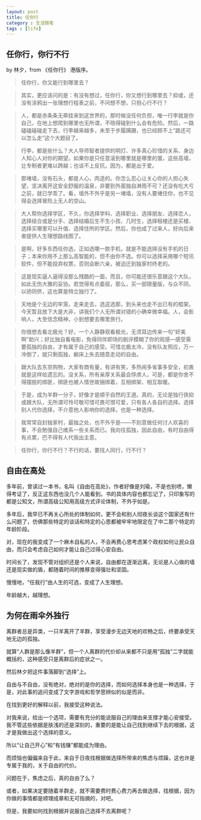 ```yaml
---
layout: post
title: 任你行
category : 生活随笔
tags : [life]
---
```



## 任你行，你行不行

by 林夕，from 《任你行》 港版序。

>任你行，你又能行到哪里去？

>其实，更应该问的是：有没有想过，任你行，你又想行到哪里去？抑或，还没有涂鸦出一张理想行程表之前，不问想不想，只担心行不行？

>人，都是赤条条无牵挂来到这世界的，那时候没任何负担，唯一行李就是你自己，在地上想爬到哪里也无所谓，不晓得碰到什么会有危险。然后，一路磕磕碰碰走下去，行李越来越多，未至于步履蹒跚，也已经顾不上“路还可以怎么走”这个大题目了。

>行李，都是些什么？大人导师智者提供的明灯、许多真心珍惜的关系、身边人知心人对你的期望。如果你是只任意滚到哪里就是哪里的蛋，这些高墙，比专制者更难以跨越；也谈不上反抗，因为，都是出于爱。

>那堵墙，没有石头，都是人心，肉造的。你怎么忍心让关心你的人担心失望，坚决离开这安全舒服的温泉，非要到外面独自淋雨不可？还没有吃大亏之前，就已学乖了。看，墙外不外乎是另一堵墙，没有人要堵住你，也不见得会选择冒险上无人的空山。

>大人帮你选择学区，不久，你选择学科、选择职业、选择朋友、选择恋人，选择结合或是分手、选择结婚后生不生小孩、几时生，选择租楼还是买楼、选择买哪里可以升值、选择住所的学区。然后，你也成了过来人，好向后来者提供人生理想路线图了。

>是啊，好多东西任你选，正如选哪一款手机，就是不能选择没有手机的日子；本来你用不上那么高智能的，但不由你不选。你可以选择采用哪个短讯软件，但不能投弃权票，否则会断六亲，被迫迁到独家村终老的。

>这是现实逼人逼得没那么残酷的一面，而且，你可能还很乐意跟这个大队，如此无伤大雅的妥协。若觉得有点委屈，那么，买一部限量版，与众不同，以骄同侪，这也算是特立独行了。

>天地是个无边的牢笼，走来走去，选这选那，到头来也走不出已有的框架。今天暂且放下大是大非，讲我们个人无所谓对错的小确幸微幸福。人，会影响人，大至信念精神，小到想要去哪里旅行。

>你很想去看北极光？好，一个人静静观看极光，无须耳边传来一句“好美啊”助兴；好比独自看电影，免得同伴即场的剧评模糊了你的观感—感受需要孤独的自由，才有属于自己的感受。可惜北极太冷，没有队友照应，万一冷倒了，就只剩孤独，躺床上失去随意走动的自由。

>跟大队去东京购物，大家有商有量，有讲有笑，多热闹多省事多安全，初衷就是这样给遗忘的。没关系，所有亲厚关系最会俘虏人，可是，都是你舍不得摆脱的绑匪，绑匪也被人情世故捆绑着，互相绑架、相互取暖。

>于是，成为羊群一分子，好像才是顺乎自然的王道。真的，无论是独行侠抑或跟大队，无所谓可怜可敬可惜可畏可恨可爱，只有各人各自的选择。选择别人代你选择，不介意他人影响你的选择，也是一种选择。

>我常常自封独家村，最独之处，也不外乎是——不刻意做任何讨人欢喜的事，不会勉强自己维系一些关系而已。我向往孤独，因此自由，有时自由得有点累，巴不得有人代我出主意。

>任你行，你行不行？不行的话，要找人同行，行不行？

## 自由在高处

多年前，曾读过一本书，名叫《自由在高处》，作者好像是刘瑜，不是也别喷，懒得考证了，反正这东西也没几个人能看到。书的具体内容也都忘记了，只印象写的都是公知文，所谓高级公知用高级方式评论体制，不外乎如是。

多年后，我早已不再关心所处的体制如何，更不会和别人彻夜长谈这个国家还有什么问题了，仿佛那些特定的谈话和特定的心思都被牢牢地限定在了中二那个特定的年龄阶段。

对，现在的我变成了一个麻木自私的人，不会再费心思考虑某个政权如何让民众自由，而只会考虑自己如何才能让自己过得心安自由。

时间长了，发现不管对组织还是个人来说，自由都在逐渐远离，无论是人心做的墙还是现实做的盾，都随着时间的推移变得强壮和坚固。

慢慢地，“任我行”由人生的可选，变成了人生理想。

年龄越大，越理想。

## 为何在雨伞外独行

离群者总是异类，一只羊离开了羊群，享受漫步无边天地的欢畅之后，终要承受天地无边的孤独。

就算“人群是那么像羊群”，但一个人离群的代价却从来都不只是用“孤独”二字就能概括的，这种感受只是离群后的症状之一。

然后林夕把这件事落脚到“选择”上。

自由与不自由，没有绝对，绝对的是你的选择，而如何选择本身也是一种选择，于是，对此事的追问变成了文字游戏和哲学思辨似的似是而非。

在找到更好的解释以前，我接受这种说法。

对我来说，给出一个选项，需要有充分的能说服自己的理由来支撑才能心安接受。我不管这些依据是肤浅的还是深刻的，重要的是能让自己找到继续下去的根据，这才是我做出这个选择的意义。

所以“让自己开心”和“有钱赚”都能成为理由。

而烦恼也偏偏来自于此，来自于日夜找根据做选择所带来的焦虑与烦躁，这也许是专属于我的，关于自由的代价。

问题在于，焦虑之后，真的自由了么？

或者，如果决定要随着羊群走，就不需要费时费心费力再去做选择，找根据，因为你做的事情都是顺理成章和无可指摘的，对吧。

但是，我要如何找到根据并说服自己选择不去离群呢？

